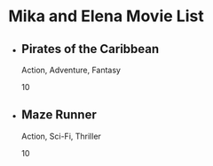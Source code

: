 <!DOCTYPE html>
<html lang="en">
<head>
   
</head>
<body>
    <h1>Mika and Elena Movie List</h1>
    <ul>
        <li>
            <h2>Pirates of the Caribbean</h2>
            <p>Action, Adventure, Fantasy</p>
            <span class="rating">10</span>
        </li>
        <li>
            <h2>Maze Runner</h2>
            <p>Action, Sci-Fi, Thriller</p>
            <span class="rating">10</span>
        </li>
        <!-- Add more movies as needed -->
    </ul>
</body>
</html>
